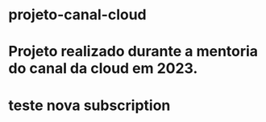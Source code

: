 # projeto-canal-cloud
# Projeto realizado durante a mentoria do canal da cloud em 2023.
# teste nova subscription



